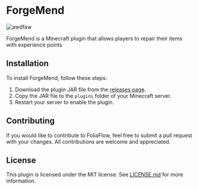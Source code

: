 # ForgeMend
![awdfaw](https://user-images.githubusercontent.com/125941391/231718642-f745a536-4dd0-463c-a74e-80f364615436.png)

ForgeMend is a Minecraft plugin that allows players to repair their items with experience points

## Installation

To install ForgeMend, follow these steps:

1. Download the plugin JAR file from the [releases page](https://github.com/Hynse/ForgeMend/releases).
2. Copy the JAR file to the `plugins` folder of your Minecraft server.
3. Restart your server to enable the plugin.

## Contributing

If you would like to contribute to FoliaFlow, feel free to submit a pull request with your changes. All contributions are welcome and appreciated.

## License

This plugin is licensed under the MIT license. See [LICENSE.md](https://github.com/Hynse/ForgeMend/blob/master/LICENSE.md) for more information.
